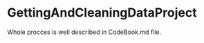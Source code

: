 GettingAndCleaningDataProject
=============================

Whole procces is well described in CodeBook.md file.
